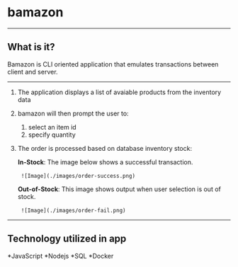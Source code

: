 # bamazon

- - -

## What is it?
Bamazon is CLI oriented application that emulates transactions between client and server. 

- - -

1. The application displays a list of avaiable products from the inventory data
2. bamazon will then prompt the user to:
    1. select an item id
    2. specify quantity
3. The order is processed based on database inventory stock:

    **In-Stock**: The image below shows a successful transaction.

        ![Image](./images/order-success.png)

    **Out-of-Stock**: This image shows output when user selection is out of stock.

        ![Image](./images/order-fail.png)

- - -

## Technology utilized in app
*JavaScript
*Nodejs
*SQL
*Docker

